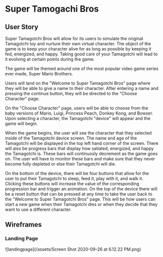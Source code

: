 # Super Tamogachi Bros

## User Story

Super Tamagotchi Bros will allow for its users to simulate the original Tamagotchi toy and nurture their own virtual character. The object of the game is to keep your character alive for as long as possible by keeping it fed, energized, and happy. Taking good care of your Tamagotchi will lead to it evolving at certain points during the game.

 The game will be themed around one of the most popular video game series ever made, Super Mario Brothers. 

 Users will land on the "Welcome to Super Tamagotchi Bros" page where they will be able to give a name to their character. After entering a name and pressing the continue button, they will be directed to the "Choose Character" page.

 On the "Choose Character" page, users will be able to choose from the baby versions of Mario, Luigi, Princess Peach, Donkey Kong, and Bowser. Upon selecting a character, the Tamagotchi "device" will appear and the game will begin.

 When the game begins, the user will see the character that they selected inside of the Tamagotchi device screen. The name and age of the Tamagotchi will be displayed in the top left hand corner of the screen. There will also be progress bars that display how satiated, energized, and happy the Tamagotchi is. These bars will continuosly decrement as the game goes on. The user will have to monitor these bars and make sure that they never become fully depleted or else their Tamagotchi will die.
 
 On the bottom of the device, there will be four buttons that allow for the user to put their Tamagotchi to sleep, feed it, play with it, and walk it. Clicking these buttons will increase the value of the corresponding progression bar and trigger an animation. On the top of the device there will be a reset button that can be pressed at any time to take the user back to the "Welcome to Super Tamagotchi Bros" page. This will be how users can start a new game when their Tamagotchi dies or when they decide that they want to use a different character.


## Wireframes

### Landing Page
![landingpage](/assets/Screen Shot 2020-09-26 at 6.12.22 PM.png)

